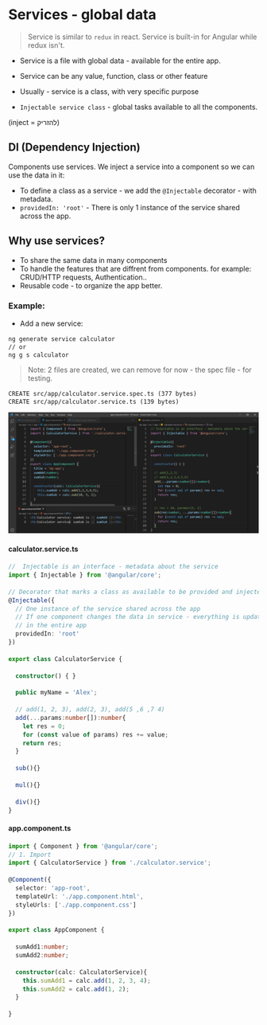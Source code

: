 # Services - global data

> Service is similar to `redux` in react. Service is built-in for Angular while redux isn't. 

* Service is a file with global data - available for the entire app. 
* Service can be any value, function, class or other feature
* Usually - service is a class, with very specific purpose

* `Injectable service class` - global tasks available to all the components. 

(inject = להזריק)

## DI (Dependency Injection)

Components use services. We inject a service into a component so we can use the data in it:

* To define a class as a service - we add the `@Injectable` decorator - with metadata. 
* `providedIn: 'root'` - There is only 1 instance of the service shared across the app. 

## Why use services?

* To share the same data in many components
* To handle the features that are diffrent from components. for example: CRUD/HTTP requests, Authentication..
* Reusable code - to organize the app better.

### Example:

* Add a new service:
```
ng generate service calculator 
// or
ng g s calculator
```

> Note: 2 files are created, we can remove for now - the spec file - for testing. 

```
CREATE src/app/calculator.service.spec.ts (377 bytes)
CREATE src/app/calculator.service.ts (139 bytes)
```

<img src='1.png'/>

#### calculator.service.ts
```ts
//  Injectable is an interface - metadata about the service
import { Injectable } from '@angular/core';

// Decorator that marks a class as available to be provided and injected as a dependency.
@Injectable({
  // One instance of the service shared across the app
  // If one component changes the data in service - everything is updated
  // in the entire app
  providedIn: 'root'
})

export class CalculatorService {

  constructor() { }

  public myName = 'Alex';

  // add(1, 2, 3), add(2, 3), add(5 ,6 ,7 4)
  add(...params:number[]):number{
    let res = 0;
    for (const value of params) res += value;
    return res;
  }

  sub(){}

  mul(){}

  div(){}
}

```

#### app.component.ts
```ts
import { Component } from '@angular/core';
// 1. Import
import { CalculatorService } from './calculator.service';

@Component({
  selector: 'app-root',
  templateUrl: './app.component.html',
  styleUrls: ['./app.component.css']
})

export class AppComponent {

  sumAdd1:number;
  sumAdd2:number;

  constructor(calc: CalculatorService){
    this.sumAdd1 = calc.add(1, 2, 3, 4);
    this.sumAdd2 = calc.add(1, 2);
  }

}
```


